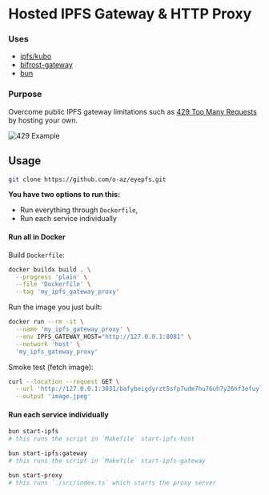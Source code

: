 # Hosted IPFS Gateway & HTTP Proxy

### Uses

- [ipfs/kubo](https://github.com/ipfs/kubo)
- [bifrost-gateway](https://github.com/ipfs/bifrost-gateway)
- [bun](https://bun.sh/)

### Purpose

Overcome public IPFS gateway limitations such as [429 Too Many Requests](https://developer.mozilla.org/en-US/docs/Web/HTTP/Status/429) by hosting your own.

![429 Example](https://github-production-user-asset-6210df.s3.amazonaws.com/23618431/261382276-f08af99b-fad0-4076-afbf-91d41b428147.png)

## Usage

```sh
git clone https://github.com/o-az/eyepfs.git
```

**You have two options to run this:**

- Run everything through `Dockerfile`,
- Run each service individually

#### Run all in Docker

Build `Dockerfile`:

```sh
docker buildx build . \
  --progress 'plain' \
  --file 'Dockerfile' \
  --tag 'my_ipfs_gateway_proxy'
```

Run the image you just built:

```sh
docker run --rm -it \
  --name 'my_ipfs_gateway_proxy' \
  --env IPFS_GATEWAY_HOST="http://127.0.0.1:8081" \
  --network 'host' \
  'my_ipfs_gateway_proxy'
```

Smoke test (fetch image):

```sh
curl --location --request GET \
  --url 'http://127.0.0.1:3031/bafybeigdyrzt5sfp7udm7hu76uh7y26nf3efuylqabf3oclgtqy55fbzdi' \
  --output 'image.jpeg'
```

#### Run each service individually

```sh
bun start-ipfs
# this runs the script in `Makefile` start-ipfs-host
```

```sh
bun start-ipfs:gateway
# this runs the script in `Makefile` start-ipfs-gateway
```

```sh
bun start-proxy
# this runs `./src/index.ts` which starts the proxy server
```
